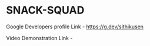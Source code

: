 # SNACK-SQUAD

Google Developers profile Link - https://g.dev/sithikusen

Video Demonstration Link -
